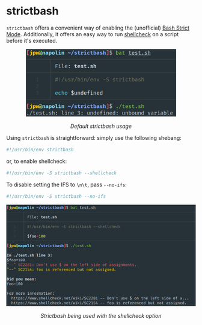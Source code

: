 # strictbash

`strictbash` offers a convenient way of enabling the (unofficial) [Bash Strict
Mode](http://redsymbol.net/articles/unofficial-bash-strict-mode/). Additionally,
it offers an easy way to run
[shellcheck](https://github.com/koalaman/shellcheck) on a script before it's
executed.

<p align="center">
<img src="https://github.com/jamespwilliams/strictbash/raw/main/screenshots/no-options.png" width=400>
<p align="center"><i>Default strictbash usage</i></p>
</p>

Using `strictbash` is straightforward: simply use the following shebang:

```bash
#!/usr/bin/env strictbash
```

or, to enable shellcheck:

```bash
#!/usr/bin/env -S strictbash --shellcheck
```

To disable setting the IFS to `\n\t`, pass `--no-ifs`:

```bash
#!/usr/bin/env -S strictbash --no-ifs
```

<p align="center">
<img src="https://github.com/jamespwilliams/strictbash/raw/main/screenshots/shellcheck.png" width=700>
<p align="center"><i>Strictbash being used with the shellcheck option</i></p>
</p>
